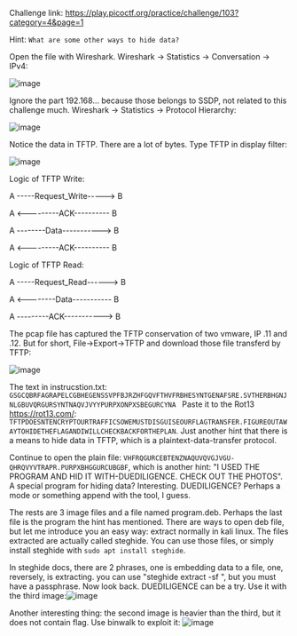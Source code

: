 Challenge link: https://play.picoctf.org/practice/challenge/103?category=4&page=1

Hint: `What are some other ways to hide data?`

Open the file with Wireshark. Wireshark -> Statistics -> Conversation -> IPv4:

![image](https://github.com/PNg-HA/CTFs/assets/93396414/a2af95a1-b799-4e39-8117-52d5203ab97c)

Ignore the part 192.168... because those belongs to SSDP, not related to this challenge much.
Wireshark -> Statistics -> Protocol Hierarchy:

![image](https://github.com/PNg-HA/CTFs/assets/93396414/f3248494-9857-48b2-8e6d-39ad0eabf2db)

Notice the data in TFTP. There are a lot of bytes.
Type TFTP in display filter:

![image](https://github.com/PNg-HA/CTFs/assets/93396414/8d09b53c-0c61-4b1c-8250-1e27f340a41e)

Logic of TFTP Write:

A -----Request_Write-----> B

A <---------ACK----------  B

A --------Data-----------> B

A <---------ACK----------  B

Logic of TFTP Read:

A -----Request_Read------> B

A <--------Data----------- B

A ---------ACK-----------> B

The pcap file has captured the TFTP conservation of two vmware, IP .11 and .12. But for short, File->Export->TFTP and download those file transferd by TFTP:

![image](https://github.com/PNg-HA/CTFs/assets/93396414/283919b3-836b-4117-860a-fa7c4651466c)

The text in instrucstion.txt: `GSGCQBRFAGRAPELCGBHEGENSSVPFBJRZHFGQVFTHVFRBHESYNTGENAFSRE.SVTHERBHGNJNLGBUVQRGURSYNTNAQVJVYYPURPXONPXSBEGURCYNA
`
Paste it to the Rot13 https://rot13.com/: `TFTPDOESNTENCRYPTOURTRAFFICSOWEMUSTDISGUISEOURFLAGTRANSFER.FIGUREOUTAWAYTOHIDETHEFLAGANDIWILLCHECKBACKFORTHEPLAN`. Just another hint that there is a means to hide data in TFTP, which is a plaintext-data-transfer protocol.

Continue to open the plain file: `VHFRQGURCEBTENZNAQUVQVGJVGU-QHRQVYVTRAPR.PURPXBHGGURCUBGBF`, which is another hint: "I USED THE PROGRAM AND HID IT WITH-DUEDILIGENCE. CHECK OUT THE PHOTOS". A special program for hiding data? Interesting. DUEDILIGENCE? Perhaps a mode or something append with the tool, I guess.

The rests are 3 image files and a file named program.deb. Perhaps the last file is the program the hint has mentioned. There are ways to open deb file, but let me introduce you an easy way: extract normally in kali linux. The files extracted are actually called steghide. You can use those files, or simply install steghide with `sudo apt install steghide`. 

In steghide docs, there are 2 phrases, one is embedding data to a file, one, reversely, is extracting. you can use "steghide extract -sf <file-name>", but you must have a passphrase. Now look back. DUEDILIGENCE can be a try. Use it with the third image:![image](https://github.com/PNg-HA/CTFs/assets/93396414/fce406f8-0cf4-4185-b9a3-83dbd1394df4)

Another interesting thing: the second image is heavier than the third, but it does not contain flag. Use binwalk to exploit it: ![image](https://github.com/PNg-HA/CTFs/assets/93396414/d3cbcedb-d6e1-433e-bbf2-3a0e2bc7fca1)

